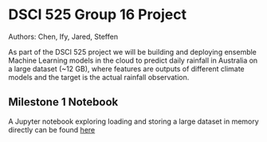 # DSCI 525 Group 16 Project

Authors: Chen, Ify, Jared, Steffen

As part of the DSCI 525 project we will be building and deploying ensemble Machine Learning models in the cloud to predict daily rainfall in Australia on a large dataset (~12 GB), where features are outputs of different climate models and the target is the actual rainfall observation.

## Milestone 1 Notebook

A Jupyter notebook exploring loading and storing a large dataset in memory directly can be found [here](https://github.com/UBC-MDS/525_group16/blob/main/notebooks/Milestone1.ipynb)

